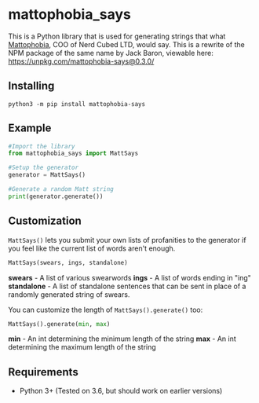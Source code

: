 # mattophobia_says
This is a Python library that is used for generating strings that what [Mattophobia](https://twitter.com/Mattophobia), COO of Nerd Cubed LTD, would say. This is a rewrite of the NPM package of the same name by Jack Baron, viewable here: https://unpkg.com/mattophobia-says@0.3.0/
## Installing
```
python3 -m pip install mattophobia-says
```
## Example
```Python
#Import the library
from mattophobia_says import MattSays

#Setup the generator
generator = MattSays()

#Generate a random Matt string
print(generator.generate())
```
## Customization
`MattSays()` lets you submit your own lists of profanities to the generator if you feel like the current list of words aren't enough.
```Python
MattSays(swears, ings, standalone)
```

**swears** - A list of various swearwords 
**ings** - A list of words ending in "ing"
**standalone** - A list of standalone sentences that can be sent in place of a randomly generated string of swears.

You can customize the length of `MattSays().generate()` too:
```Python
MattSays().generate(min, max)
```
**min** - An int determining the minimum length of the string
**max** - An int determining the maximum length of the string

## Requirements

 - Python 3+ (Tested on 3.6, but should work on earlier versions)
